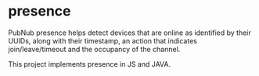 presence
========

PubNub presence  helps detect  devices that are online as identified by their UUIDs, along with their timestamp, an action that 
indicates join/leave/timeout and the occupancy of the channel. 

This project implements presence in JS and JAVA.
 

